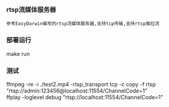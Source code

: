 ### rtsp流媒体服务器
    参考EasyDarwin编写的rtsp流媒体服务器,支持tcp传输,支持rtsp推拉流

### 部署运行
make run

### 测试
ffmpeg -re -i ./test2.mp4 -rtsp_transport tcp -c copy -f rtsp "rtsp://admin:123456@localhost:11554/ChannelCode=1"  
ffplay -loglevel debug "rtsp://localhost:11554/ChannelCode=1"

